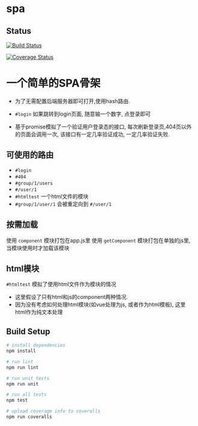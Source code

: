 # spa

## Status
[![Build Status](https://travis-ci.org/mhvs/spa-webpack.png)](https://travis-ci.org/mhvs/spa-webpack)

[![Coverage Status](https://coveralls.io/repos/github/mhvs/spa-webpack/badge.svg)](https://coveralls.io/github/mhvs/spa-webpack)

# 一个简单的SPA骨架

- 为了无需配置后端服务器即可打开,使用hash路由.

- `#login` 如果跳转到login页面, 随意输一个数字, 点登录即可

- 基于promise模拟了一个验证用户登录态的接口, 每次刷新登录页,404页以外的页面会调用一次, 该接口有一定几率验证成功, 一定几率验证失败.

## 可使用的路由
- `#login`
- `#404`
- `#group/1/users`
- `#/user/1`
- `#htmltest` 一个html文件的模块
- `#group/1/user/1` 会被重定向到 `#/user/1`

## 按需加载
使用 `component` 模块打包在app.js里
使用 `getComponent` 模块打包在单独的js里, 当模块使用时才加载该模块

## html模块
`#htmltest` 模拟了使用html文件作为模块的情况
- 这里假设了只有html和js的component两种情况. 
- 因为没有考虑如何处理html模块(如vue处理为js, 或者作为html模板), 这里html作为纯文本处理

## Build Setup

``` bash
# install dependencies
npm install

# run lint
npm run lint

# run unit tests
npm run unit

# run all tests
npm test

# upload coverage info to coveralls
npm run coveralls
```
